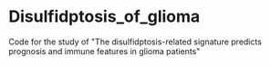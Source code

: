 # Disulfidptosis_of_glioma
Code for the study of "The disulfidptosis-related signature predicts prognosis and immune features in glioma patients"
